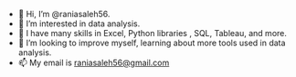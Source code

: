 - 👋 Hi, I’m @raniasaleh56.
- 👀 I’m interested in data analysis.
- 🌱 I have many skills in Excel, Python libraries , SQL, Tableau, and more.
- 💞️ I’m looking to improve myself, learning about more tools used in data analysis.
- 📫 My email is raniasaleh56@gmail.com

<!---
raniasaleh56/raniasaleh56 is a ✨ special ✨ repository because its `README.md` (this file) appears on your GitHub profile.
You can click the Preview link to take a look at your changes.
--->
